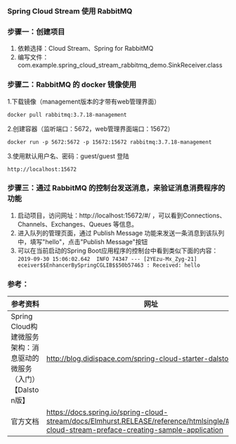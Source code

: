 ### Spring Cloud Stream 使用 RabbitMQ

### 步骤一：创建项目
1. 依赖选择：Cloud Stream、Spring for RabbitMQ
2. 编写文件：com.example.spring_cloud_stream_rabbitmq_demo.SinkReceiver.class

### 步骤二：RabbitMQ 的 docker 镜像使用
1.下载镜像（management版本的才带有web管理界面）
```
docker pull rabbitmq:3.7.18-management
```
2.创建容器（监听端口：5672，web管理界面端口：15672）
```
docker run -p 5672:5672 -p 15672:15672 rabbitmq:3.7.18-management
```
3.使用默认用户名、密码：guest/guest 登陆
```
http://localhost:15672
```

### 步骤三：通过 RabbitMQ 的控制台发送消息，来验证消息消费程序的功能
1. 启动项目，访问网址：http://localhost:15672/#/ ，可以看到Connections、Channels、Exchanges、Queues 等信息。
2. 进入队列的管理页面，通过 Publish Message 功能来发送一条消息到该队列中，填写"hello"，点击"Publish Message"按钮
3. 可以在当前启动的Spring Boot应用程序的控制台中看到类似下面的内容：
```2019-09-30 15:06:02.642  INFO 74347 --- [2YEzu-Mx_Zyg-21] eceiver$$EnhancerBySpringCGLIB$$50b57463 : Received: hello```

### 参考：
参考资料 | 网址
--- | ---
Spring Cloud构建微服务架构：消息驱动的微服务（入门）【Dalston版】| http://blog.didispace.com/spring-cloud-starter-dalston-7-1/
官方文档 | https://docs.spring.io/spring-cloud-stream/docs/Elmhurst.RELEASE/reference/htmlsingle/#spring-cloud-stream-preface-creating-sample-application